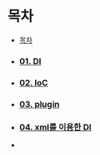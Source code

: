 # 목차
- [목차](#목차)
  
- ### [01. DI](01.DI.md)
- ### [02. IoC](02.IoC.md)
- ### [03. plugin](03.plugin.md)
- ### [04. xml를 이용한 DI](04.DI_xml.md)
- 
